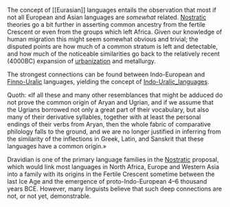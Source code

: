 The concept of [[Eurasian]] languages entails the observation that most if not all European and Asian languages are *somewhat* related.
[Nostratic](https://en.wikipedia.org/wiki/Nostratic_languages) theories go a bit further in asserting common ancestry from the fertile Crescent or even from the groups which left Africa. Given our knowledge of human migration this might seem somewhat obvious and trivial; the disputed points are how much of a common stratum is left and detectable, and how much of the noticeable similarities go back to the relatively recent (4000BC) expansion of [urbanization](Home) and metallurgy.

The strongest connections can be found between Indo-European and [Finno-Uralic](https://en.wiktionary.org/wiki/Appendix:Uralic_Swadesh_lists) languages, yielding the concept of [Indo-Uralic_languages](https://en.wikipedia.org/wiki/Indo-Uralic_languages).

Quoth:
    «If all these and many other resemblances that might be adduced do not prove the common origin of Aryan and Ugrian, and if we assume that the Ugrians borrowed not only a great part of their vocabulary, but also many of their derivative syllables, together with at least the personal endings of their verbs from Aryan, then the whole fabric of comparative philology falls to the ground, and we are no longer justified in inferring from the similarity of the inflections in Greek, Latin, and Sanskrit that these languages have a common origin.»


Dravidian is one of the primary language families in the [Nostratic](Nostratic) proposal, which would link most languages in North Africa, Europe and Western Asia into a family with its origins in the Fertile Crescent sometime between the last Ice Age and the emergence of proto-Indo-European 4–6 thousand years BCE. However, many linguists believe that such deep connections are not, or not yet, demonstrable.  